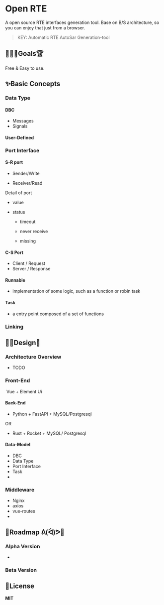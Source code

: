 # Open RTE

A open source RTE interfaces generation tool. Base on B/S architecture, so you can enjoy that just from a browser. 



> KEY: Automatic RTE AutoSar Generation-tool



## 🥉🥈🏅Goals🏆

Free & Easy to use.



## ✨Basic Concepts

### Data Type

#### DBC

* Messages
* Signals

#### User-Defined



### Port Interface

#### S-R port

* Sender/Write

* Receiver/Read



Detail of port

* value

* status

  * timeout

  * never receive

  * missing

    

#### C-S Port

* Client / Request
* Server / Response



#### Runnable

* implementation of some logic, such as a function or robin task



#### Task

* a entry point composed of a set of functions



### Linking



## 💅🎨Design📝

### Architecture Overview
* TODO


### Front-End

​	Vue + Element Ui

#### Back-End

* Python + FastAPI + MySQL/Postgresql

OR

* Rust + Rocket + MySQL/ Postgresql

#### Data-Model

* DBC
* Data Type
* Port Interface
* Task
* 



### Middleware

* Nginx
* axios
* vue-routes
* 



## 🎢Roadmap ᕕ(ᐛ)ᕗ🥓

### Alpha Version

* 

### Beta Version



## 📜License
**MIT**

